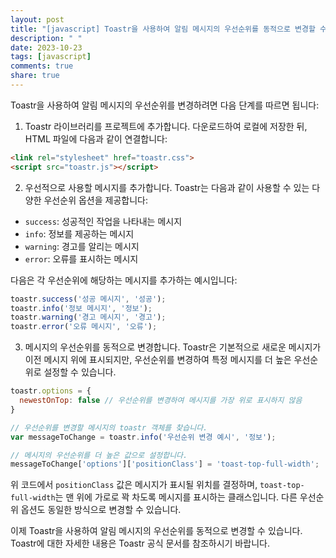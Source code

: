 ```yaml
---
layout: post
title: "[javascript] Toastr을 사용하여 알림 메시지의 우선순위를 동적으로 변경할 수 있나요?"
description: " "
date: 2023-10-23
tags: [javascript]
comments: true
share: true
---
```


Toastr을 사용하여 알림 메시지의 우선순위를 변경하려면 다음 단계를 따르면 됩니다:

1. Toastr 라이브러리를 프로젝트에 추가합니다. 다운로드하여 로컬에 저장한 뒤, HTML 파일에 다음과 같이 연결합니다:

```html
<link rel="stylesheet" href="toastr.css">
<script src="toastr.js"></script>
```

2. 우선적으로 사용할 메시지를 추가합니다. Toastr는 다음과 같이 사용할 수 있는 다양한 우선순위 옵션을 제공합니다:

- `success`: 성공적인 작업을 나타내는 메시지
- `info`: 정보를 제공하는 메시지
- `warning`: 경고를 알리는 메시지
- `error`: 오류를 표시하는 메시지

다음은 각 우선순위에 해당하는 메시지를 추가하는 예시입니다:

```javascript
toastr.success('성공 메시지', '성공');
toastr.info('정보 메시지', '정보');
toastr.warning('경고 메시지', '경고');
toastr.error('오류 메시지', '오류');
```

3. 메시지의 우선순위를 동적으로 변경합니다. Toastr은 기본적으로 새로운 메시지가 이전 메시지 위에 표시되지만, 우선순위를 변경하여 특정 메시지를 더 높은 우선순위로 설정할 수 있습니다. 

```javascript
toastr.options = {
  newestOnTop: false // 우선순위를 변경하여 메시지를 가장 위로 표시하지 않음
}

// 우선순위를 변경할 메시지의 toastr 객체를 찾습니다.
var messageToChange = toastr.info('우선순위 변경 예시', '정보');

// 메시지의 우선순위를 더 높은 값으로 설정합니다.
messageToChange['options']['positionClass'] = 'toast-top-full-width';
```

위 코드에서 `positionClass` 값은 메시지가 표시될 위치를 결정하며, `toast-top-full-width`는 맨 위에 가로로 꽉 차도록 메시지를 표시하는 클래스입니다. 다른 우선순위 옵션도 동일한 방식으로 변경할 수 있습니다.

이제 Toastr을 사용하여 알림 메시지의 우선순위를 동적으로 변경할 수 있습니다. Toastr에 대한 자세한 내용은 Toastr 공식 문서를 참조하시기 바랍니다.
